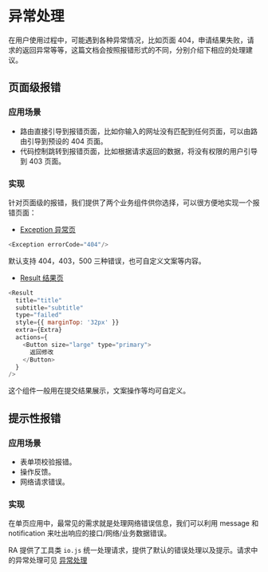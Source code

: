 # 异常处理

在用户使用过程中，可能遇到各种异常情况，比如页面 404，申请结果失败，请求的返回异常等等，这篇文档会按照报错形式的不同，分别介绍下相应的处理建议。

## 页面级报错

### 应用场景

- 路由直接引导到报错页面，比如你输入的网址没有匹配到任何页面，可以由路由引导到预设的 404 页面。
- 代码控制跳转到报错页面，比如根据请求返回的数据，将没有权限的用户引导到 403 页面。

### 实现

针对页面级的报错，我们提供了两个业务组件供你选择，可以很方便地实现一个报错页面：

- [Exception 异常页](http://ra-turbo.leanapp.cn/#/exception/404)

```javascript
<Exception errorCode="404"/>
```

默认支持 404，403，500 三种错误，也可自定义文案等内容。

- [Result 结果页](http://ra-turbo.leanapp.cn/#/result/successResult)

```javascript
<Result 
  title="title"
  subtitle="subtitle"
  type="failed"
  style={{ marginTop: '32px' }}
  extra={Extra}
  actions={
    <Button size="large" type="primary">
      返回修改
    </Button>
  }
/>
```

这个组件一般用在提交结果展示，文案操作等均可自定义。

## 提示性报错

### 应用场景

- 表单项校验报错。
- 操作反馈。
- 网络请求错误。

### 实现

在单页应用中，最常见的需求就是处理网络错误信息，我们可以利用 message 和 notification 来吐出响应的接口/网络/业务数据错误。

RA 提供了工具类 `io.js` 统一处理请求，提供了默认的错误处理以及提示。请求中的异常处理可见 [异常处理](/httpRequest?id=异常处理)
